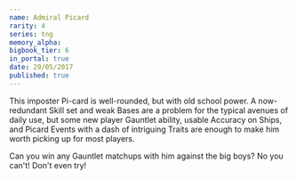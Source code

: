 ```yaml
---
name: Admiral Picard
rarity: 4
series: tng
memory_alpha:
bigbook_tier: 6
in_portal: true
date: 29/05/2017
published: true
---
```


This imposter Pi-card is well-rounded, but with old school power. A now-redundant Skill set and weak Bases are a problem for the typical avenues of daily use, but some new player Gauntlet ability, usable Accuracy on Ships, and Picard Events with a dash of intriguing Traits are enough to make him worth picking up for most players.

Can you win any Gauntlet matchups with him against the big boys? No you can't! Don't even try!
